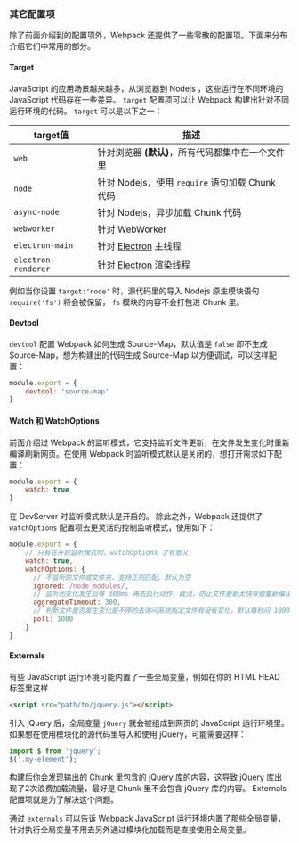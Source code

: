 ### 其它配置项
除了前面介绍到的配置项外，Webpack 还提供了一些零散的配置项。下面来分布介绍它们中常用的部分。


#### Target
JavaScript 的应用场景越来越多，从浏览器到 Nodejs ，这些运行在不同环境的 JavaScript 代码存在一些差异。
`target` 配置项可以让 Webpack 构建出针对不同运行环境的代码。
`target` 可以是以下之一：

target值                | 描述
--------------------- | -----------------------
`web`                 | 针对浏览器 **(默认)**，所有代码都集中在一个文件里
`node`                | 针对 Nodejs，使用 `require` 语句加载 Chunk 代码
`async-node`          | 针对 Nodejs，异步加载 Chunk 代码
`webworker`           | 针对 WebWorker
`electron-main`       | 针对 [Electron](http://electron.atom.io/) 主线程
`electron-renderer`   | 针对 [Electron](http://electron.atom.io/) 渲染线程

例如当你设置 `target:'node'` 时，源代码里的导入 Nodejs 原生模块语句 `require('fs')` 将会被保留， `fs` 模块的内容不会打包进 Chunk 里。



#### Devtool
`devtool` 配置 Webpack 如何生成 Source-Map，默认值是 `false` 即不生成 Source-Map，想为构建出的代码生成 Source-Map 以方便调试，可以这样配置：
```js
module.export = {
    devtool: 'source-map'
}
```


#### Watch 和 WatchOptions
前面介绍过 Webpack 的监听模式，它支持监听文件更新，在文件发生变化时重新编译刷新网页。在使用 Webpack 时监听模式默认是关闭的，想打开需求如下配置：
```js
module.export = {
    watch: true
}
```
在 DevServer 时监听模式默认是开启的。
除此之外，Webpack 还提供了 `watchOptions` 配置项去更灵活的控制监听模式，使用如下：
```js
module.export = {
    // 只有在开启监听模式时，watchOptions 才有意义
    watch: true,
    watchOptions: {
      // 不监听的文件或文件夹，支持正则匹配。默认为空
      ignored: /node_modules/,
      // 监听到变化发生后等 300ms 再去执行动作，截流，防止文件更新太快导致重新编译频率太快。默认 300ms 
      aggregateTimeout: 300,
      // 判断文件是否发生变化是不停的去询问系统指定文件有没有变化，默认每秒问 1000 次
      poll: 1000
    }
}
```

#### Externals
有些 JavaScript 运行环境可能内置了一些全局变量，例如在你的 HTML HEAD 标签里这样
```html
<script src="path/to/jquery.js"></script>
```
引入 jQuery 后，全局变量 `jQuery` 就会被组成到网页的 JavaScript 运行环境里。
如果想在使用模块化的源代码里导入和使用 jQuery，可能需要这样：
```js
import $ from 'jquery';
$('.my-element');
```
构建后你会发现输出的 Chunk 里包含的 jQuery 库的内容，这导致 jQuery 库出现了2次浪费加载流量，最好是 Chunk 里不会包含 jQuery 库的内容。
Externals 配置项就是为了解决这个问题。

通过 `externals` 可以告诉 Webpack JavaScript 运行环境内置了那些全局变量，针对执行全局变量不用去另外通过模块化加载而是直接使用全局变量。
